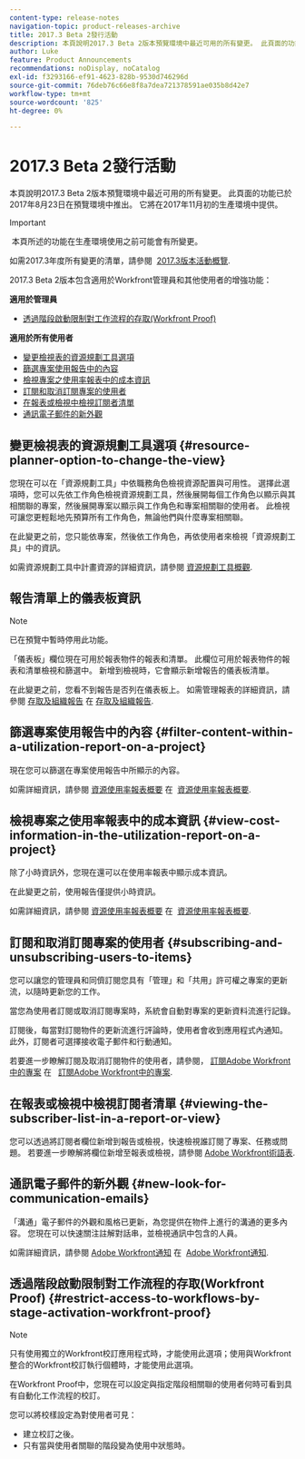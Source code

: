 ```yaml
---
content-type: release-notes
navigation-topic: product-releases-archive
title: 2017.3 Beta 2發行活動
description: 本頁說明2017.3 Beta 2版本預覽環境中最近可用的所有變更。 此頁面的功能已於2017年8月23日在預覽環境中推出。 它將在2017年11月初的生產環境中提供。
author: Luke
feature: Product Announcements
recommendations: noDisplay, noCatalog
exl-id: f3293166-ef91-4623-828b-9530d746296d
source-git-commit: 76deb76c66e8f8a7dea721378591ae035b8d42e7
workflow-type: tm+mt
source-wordcount: '825'
ht-degree: 0%

---
```


# 2017.3 Beta 2發行活動

本頁說明2017.3 Beta 2版本預覽環境中最近可用的所有變更。 此頁面的功能已於2017年8月23日在預覽環境中推出。 它將在2017年11月初的生產環境中提供。

>[!IMPORTANT]
>
> 本頁所述的功能在生產環境使用之前可能會有所變更。

如需2017.3年度所有變更的清單，請參閱  [2017.3版本活動概覽](../../../../product-announcements/product-releases/quarterly-release-archive/2017.3-release-activity/2017.3-release-activity-overview.md).

2017.3 Beta 2版本包含適用於Workfront管理員和其他使用者的增強功能：

**適用於管理員**

* [透過階段啟動限制對工作流程的存取(Workfront Proof)](#restrict-access-to-workflows-by-stage-activation-workfront-proof)

**適用於所有使用者**

* [變更檢視表的資源規劃工具選項](#resource-planner-option-to-change-the-view)
* [篩選專案使用報告中的內容](#filter-content-within-a-utilization-report-on-a-project)
* [檢視專案之使用率報表中的成本資訊](#view-cost-information-in-the-utilization-report-on-a-project)
* [訂閱和取消訂閱專案的使用者](#subscribing-and-unsubscribing-users-to-items)
* [在報表或檢視中檢視訂閱者清單](#viewing-the-subscriber-list-in-a-report-or-view)
* [通訊電子郵件的新外觀](#new-look-for-communication-emails)

## 變更檢視表的資源規劃工具選項 {#resource-planner-option-to-change-the-view}

您現在可以在「資源規劃工具」中依職務角色檢視資源配置與可用性。 選擇此選項時，您可以先依工作角色檢視資源規劃工具，然後展開每個工作角色以顯示與其相關聯的專案，然後展開專案以顯示與工作角色和專案相關聯的使用者。 此檢視可讓您更輕鬆地先預算所有工作角色，無論他們與什麼專案相關聯。

在此變更之前，您只能依專案，然後依工作角色，再依使用者來檢視「資源規劃工具」中的資訊。

如需資源規劃工具中計畫資源的詳細資訊，請參閱 [資源規劃工具概觀](../../../../resource-mgmt/resource-planning/get-started-resource-planner.md).

## 報告清單上的儀表板資訊

>[!NOTE]
>
已在預覽中暫時停用此功能。

「儀表板」欄位現在可用於報表物件的報表和清單。 此欄位可用於報表物件的報表和清單檢視和篩選中。 新增到檢視時，它會顯示新增報告的儀表板清單。

在此變更之前，您看不到報告是否列在儀表板上。 如需管理報表的詳細資訊，請參閱 [存取及組織報告](../../../../reports-and-dashboards/reports/report-usage/access-organize-reports.md) 在 [存取及組織報告](../../../../reports-and-dashboards/reports/report-usage/access-organize-reports.md).

## 篩選專案使用報告中的內容 {#filter-content-within-a-utilization-report-on-a-project}

現在您可以篩選在專案使用報告中所顯示的內容。

如需詳細資訊，請參閱 [資源使用率報表概要](../../../../reports-and-dashboards/reports/using-built-in-reports/resource-utilization-report.md) 在  [資源使用率報表概要](../../../../reports-and-dashboards/reports/using-built-in-reports/resource-utilization-report.md).

## 檢視專案之使用率報表中的成本資訊 {#view-cost-information-in-the-utilization-report-on-a-project}

除了小時資訊外，您現在還可以在使用率報表中顯示成本資訊。

在此變更之前，使用報告僅提供小時資訊。

如需詳細資訊，請參閱 [資源使用率報表概要](../../../../reports-and-dashboards/reports/using-built-in-reports/resource-utilization-report.md) 在  [資源使用率報表概要](../../../../reports-and-dashboards/reports/using-built-in-reports/resource-utilization-report.md).

## 訂閱和取消訂閱專案的使用者 {#subscribing-and-unsubscribing-users-to-items}

您可以讓您的管理員和同儕訂閱您具有「管理」和「共用」許可權之專案的更新流，以隨時更新您的工作。

當您為使用者訂閱或取消訂閱專案時，系統會自動對專案的更新資料流進行記錄。

訂閱後，每當對訂閱物件的更新流進行評論時，使用者會收到應用程式內通知。 此外，訂閱者可選擇接收電子郵件和行動通知。

若要進一步瞭解訂閱及取消訂閱物件的使用者，請參閱， [訂閱Adobe Workfront中的專案](../../../../workfront-basics/using-notifications/subscribe-to-items-in-workfront.md) 在   [訂閱Adobe Workfront中的專案](../../../../workfront-basics/using-notifications/subscribe-to-items-in-workfront.md).

## 在報表或檢視中檢視訂閱者清單 {#viewing-the-subscriber-list-in-a-report-or-view}

您可以透過將訂閱者欄位新增到報告或檢視，快速檢視誰訂閱了專案、任務或問題。 若要進一步瞭解將欄位新增至報表或檢視，請參閱 [Adobe Workfront術語表](../../../../workfront-basics/navigate-workfront/workfront-navigation/workfront-terminology-glossary.md).

## 通訊電子郵件的新外觀 {#new-look-for-communication-emails}

「溝通」電子郵件的外觀和風格已更新，為您提供在物件上進行的溝通的更多內容。 您現在可以快速關注註解對話串，並檢視通訊中包含的人員。

如需詳細資訊，請參閱 [Adobe Workfront通知](../../../../workfront-basics/using-notifications/wf-notifications.md) 在  [Adobe Workfront通知](../../../../workfront-basics/using-notifications/wf-notifications.md).

## 透過階段啟動限制對工作流程的存取(Workfront Proof) {#restrict-access-to-workflows-by-stage-activation-workfront-proof}

>[!NOTE]
>
只有使用獨立的Workfront校訂應用程式時，才能使用此選項；使用與Workfront整合的Workfront校訂執行個體時，才能使用此選項。

在Workfront Proof中，您現在可以設定與指定階段相關聯的使用者何時可看到具有自動化工作流程的校訂。

您可以將校樣設定為對使用者可見：

* 建立校訂之後。
* 只有當與使用者關聯的階段變為使用中狀態時。 
